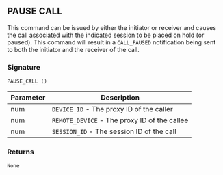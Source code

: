 ## PAUSE CALL

This command can be issued by either the initiator or receiver and causes the call associated with the indicated session to be placed on hold (or paused).  This command will result in a `CALL_PAUSED` notification being sent to both the initiator and the receiver of the call.


### Signature

`PAUSE_CALL ()`


| Parameter | Description |
| --- | --- |
| num | `DEVICE_ID` - The proxy ID of the caller |
| num | `REMOTE_DEVICE` - The proxy ID of the callee |
| num|  `SESSION_ID` - The session ID of the call |


### Returns

`None`

